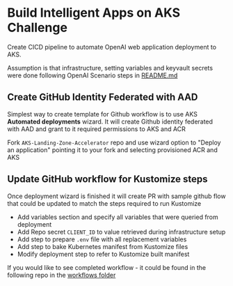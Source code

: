 # Build Intelligent Apps on AKS Challenge

Create CICD pipeline to automate OpenAI web application deployment to AKS.

Assumption is that infrastructure, setting variables and keyvault secrets were done following OpenAI Scenario  steps in [README.md](../AKS-OpenAI-CogServe-Redis-Embeddings/README.md)

## Create GitHub Identity Federated with AAD

Simplest way to create template for Github workflow is to use AKS **Automated deployments** wizard.
It will create Github identity federated with AAD and grant to it required permissions to AKS and ACR

Fork `AKS-Landing-Zone-Accelerator` repo and use wizard option to "Deploy an application" pointing it to your fork and selecting provisioned ACR and AKS

## Update GitHub workflow for Kustomize steps
Once deployment wizard is finished it will create PR with sample github flow that could be updated to match the steps required to run Kustomize

- Add variables section and specify all variables that were queried from deployment 
- Add Repo secret `CLIENT_ID` to value retrieved during infrastructure setup
- Add step to prepare `.env` file with all replacement variables 
- Add step to bake Kubernetes manifest from Kustomize files
- Modify deployment step to refer to Kustomize built manifest


If you would like to see completed workflow - it could be found in the following repo in the [workflows folder](../../.github/workflows/deploy-openai-embeddings-app.yaml)
